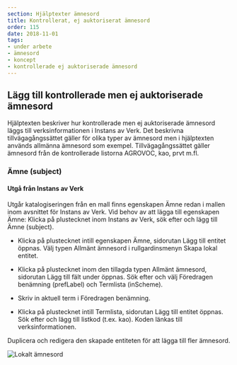 ```yaml
---
section: Hjälptexter ämnesord
title: Kontrollerat, ej auktoriserat ämnesord
order: 115
date: 2018-11-01
tags:
- under arbete
- ämnesord
- koncept
- kontrollerade ej auktoriserade ämnesord
---
```


## Lägg till kontrollerade men ej auktoriserade ämnesord

Hjälptexten beskriver hur kontrollerade men ej auktoriserade ämnesord läggs till verksinformationen i Instans av Verk. Det beskrivna tillvägagångssättet gäller för olika typer av ämnesord men i hjälptexten används allmänna ämnesord som exempel. Tillvägagångssättet gäller ämnesord från de kontrollerade listorna AGROVOC, kao, prvt m.fl.

### Ämne (subject)

#### Utgå från Instans av Verk
Utgår katalogiseringen från en mall finns egenskapen Ämne redan i mallen inom avsnittet för Instans av Verk. Vid behov av att lägga till egenskapen Ämne: Klicka på plustecknet inom  Instans av Verk, sök efter och lägg till Ämne (subject).

* Klicka på plustecknet intill egenskapen Ämne, sidorutan Lägg till entitet öppnas. Välj typen Allmänt ämnesord i rullgardinsmenyn Skapa lokal entitet.

* Klicka på plustecknet inom den tillagda typen Allmänt ämnesord, sidorutan Lägg till fält under öppnas. Sök efter och välj Föredragen benämning (prefLabel) och Termlista (inScheme).

* Skriv in aktuell term i Föredragen benämning.

* Klicka på plustecknet intill Termlista, sidorutan Lägg till entitet öppnas. Sök efter och lägg till listkod (t.ex. kao). Koden länkas till verksinformationen.

Duplicera och redigera den skapade entiteten för att lägga till fler ämnesord.

![Lokalt ämnesord](LokaltEnkeltKao.png) 
